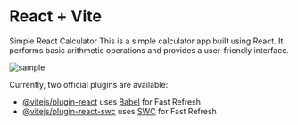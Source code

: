 # React + Vite

Simple React Calculator
This is a simple calculator app built using React. It performs basic arithmetic operations and provides a user-friendly interface.

![sample](https://github.com/user-attachments/assets/eefcbf0d-15fc-4009-91f5-59d81ec017ab)

Currently, two official plugins are available:

- [@vitejs/plugin-react](https://github.com/vitejs/vite-plugin-react/blob/main/packages/plugin-react/README.md) uses [Babel](https://babeljs.io/) for Fast Refresh
- [@vitejs/plugin-react-swc](https://github.com/vitejs/vite-plugin-react-swc) uses [SWC](https://swc.rs/) for Fast Refresh
